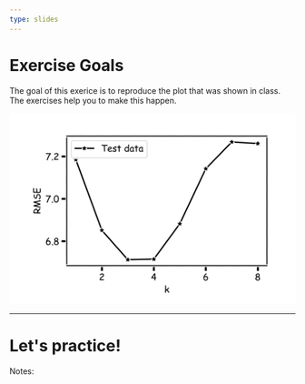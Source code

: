 ```yaml
---
type: slides
---
```


# Exercise Goals 


The goal of this exerice is to reproduce the plot that was shown in class. The exercises help you to make this happen. 

<img src="kNN_fig.png">


    

---

# Let's practice!

Notes: 
